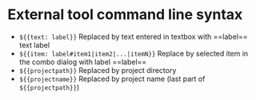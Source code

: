 # External tool command line syntax

 - `${{text: label}}` Replaced by text entered in textbox with ==label== text label
 - `${{item: label#item1|item2|...|itemN}}` Replace by selected item in the combo dialog with label ==label==
 - `${{projectpath}}` Replaced by project directory
 - `${{projectname}}` Replaced by project name (last part of `${{projectpath}}`)
